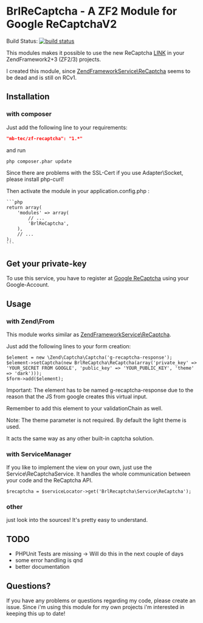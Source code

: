 # BrlReCaptcha - A ZF2 Module for Google ReCaptchaV2 
Build Status: [![build status](https://ci.browserlife.de/projects/1/status.png?ref=master)](https://ci.browserlife.de/projects/1?ref=master)
 
This modules makes it possible to use the new ReCaptcha [LINK](https://www.google.com/recaptcha) in your ZendFramework2+3 (ZF2/3) projects. 

I created this module, since [ZendFrameworkService\ReCaptcha](https://github.com/zendframework/ZendService_ReCaptcha) seems to be dead and is still on RCv1. 
## Installation 
### with composer
Just add the following line to your requirements:
```json
"mb-tec/zf-recaptcha": "1.*"
```
and run
```bash
php composer.phar update
```

Since there are problems with the SSL-Cert if you use Adapter\Socket, please install php-curl! 

Then activate the module in your application.config.php :

    ```php
    return array(
        'modules' => array(
            // ...
            'BrlReCaptcha',
        ),
        // ...
    );
    ```


## Get your private-key 
To use this service, you have to register at [Google ReCaptcha](https://www.google.com/recaptcha) using your Google-Account.

## Usage 
### with Zend\From
This module works similar as [ZendFrameworkService\ReCaptcha](https://github.com/zendframework/ZendService_ReCaptcha). 

Just add the following lines to your form creation:
```
$element = new \Zend\Captcha\Captcha('g-recaptcha-response');
$element->setCaptcha(new BrlReCaptcha\ReCaptcha(array('private_key' => 'YOUR_SECRET FROM GOOGLE', 'public_key' => 'YOUR_PUBLIC_KEY', 'theme' => 'dark')));
$form->add($element);

```
Important: The element has to be named g-recaptcha-response due to the reason that the JS from google creates this virtual input.

Remember to add this element to your validationChain as well.

Note: The theme parameter is not required. By default the light theme is used. 

It acts the same way as any other built-in captcha solution.
 
### with ServiceManager 
If you like to implement the view on your own, just use the Service\ReCaptchaService. It handles the whole communication between your code and the ReCaptcha API. 

```
$recaptcha = $serviceLocator->get('BrlRecaptcha\Service\ReCaptcha');

```

### other 

just look into the sources! It's pretty easy to understand.


## TODO  
* PHPUnit Tests are missing -> Will do this in the next couple of days
* some error handling is qnd
* better documentation 

## Questions? 
If you have any problems or questions regarding my code, please create an issue.
Since i'm using this module for my own projects i'm interested in keeping this up to date!
